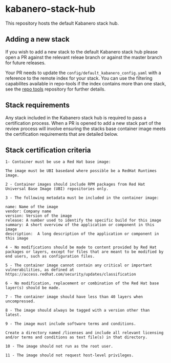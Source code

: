 # kabanero-stack-hub
This repository hosts the default Kabanero stack hub.

## Adding a new stack
If you wish to add a new stack to the default Kabanero stack hub please open a PR against the relevant releae branch or against the master branch for future releases.

Your PR needs to update the `config/default_kabanero_config.yaml` with a reference to the remote index for your stack. You can use the filtering capabilites available in repo-tools if the index contains more than one stack, see the [repo tools](https://github.com/appsody/repo-tools) repository for further details.

## Stack requirements
Any stack included in the Kabanero stack hub is required to pass a certification process. When a PR is opened to add a new stack part of the review process will involve ensuring the stacks base container image meets the certification requirements that are detailed below.

## Stack certification criteria

    1- Container must be use a Red Hat base image:

    The image must be UBI basedand where possible be a RedHat Runtimes image.

    2 - Container images should include RPM packages from Red Hat Universal Base Image (UBI) repositories only.

    3 - The following metadata must be included in the container image:

    name: Name of the image
    vendor: Company name 
    version: Version of the image 
    release: A number used to identify the specific build for this image 
    summary: A short overview of the application or component in this image
    description:  A long description of the application or component in this image 

    4 - No modifications should be made to content provided by Red Hat packages or layers, except for files that are meant to be modified by end users, such as configuration files.

    5 - The container image cannot contain any critical or important vulnerabilities, as defined at https://access.redhat.com/security/updates/classification

    6 - No modification, replacement or combination of the Red Hat base layer(s) should be made.

    7 - The container image should have less than 40 layers when uncompressed.

    8 - The image should always be tagged with a version other than latest.

    9 - The image must include software terms and conditions.

    Create a directory named /licenses and include all relevant licensing and/or terms and conditions as text file(s) in that directory.

    10 - The image should not run as the root user.

    11 - The image should not request host-level privileges.
